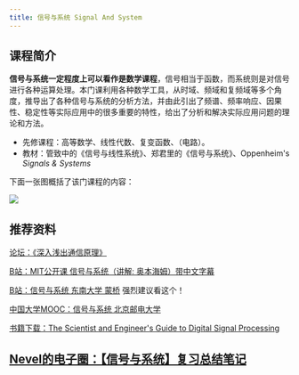 ```yaml
---
title: 信号与系统 Signal And System
---
```


## 课程简介

**信号与系统一定程度上可以看作是数学课程**，信号相当于函数，而系统则是对信号进行各种运算处理。本门课利用各种数学工具，从时域、频域和复频域等多个角度，推导出了各种信号与系统的分析方法，并由此引出了频谱、频率响应、因果性、稳定性等实际应用中的很多重要的特性，给出了分析和解决实际应用问题的理论和方法。

* 先修课程：高等数学、线性代数、复变函数、（电路）。
* 教材：管致中的《信号与线性系统》、郑君里的《信号与系统》、Oppenheim's *Signals & Systems*

<!--more-->
下面一张图概括了该门课程的内容：

![](https://i.loli.net/2020/02/25/Sfbm9ZDxzyEWQ8P.png)


## 推荐资料

[论坛：《深入浅出通信原理》](http://www.txrjy.com/thread-394879-1-1.html)

[B站：MIT公开课 信号与系统（讲解: 奥本海姆）带中文字幕](https://www.bilibili.com/video/av31637937)

[B站：信号与系统 东南大学 蒙桥](https://www.bilibili.com/video/av21732569/) 强烈建议看这个！

[中国大学MOOC：信号与系统 北京邮电大学](https://www.icourse163.org/learn/BUPT-1003556005)

[书籍下载：The Scientist and Engineer's Guide to Digital Signal Processing](http://www.analog.com/media/en/technical-documentation/dsp-book/dsp_book_dspguide.zip)

[Nevel的电子圈：【信号与系统】复习总结笔记](https://www.cnblogs.com/nevel/p/6194511.html)
---